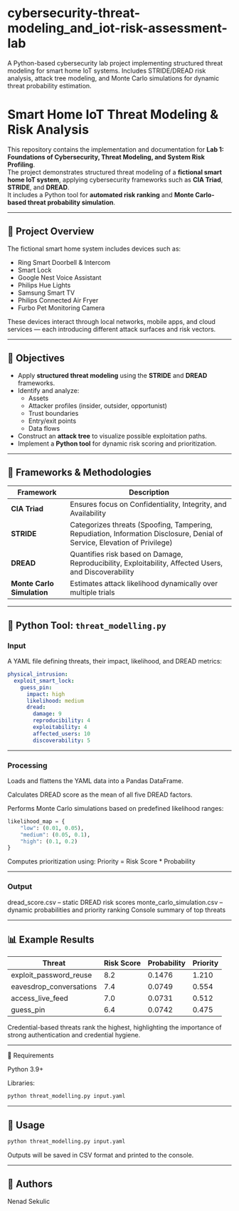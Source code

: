 # cybersecurity-threat-modeling_and_iot-risk-assessment-lab
A Python-based cybersecurity lab project implementing structured threat modeling for smart home IoT systems. Includes STRIDE/DREAD risk analysis, attack tree modeling, and Monte Carlo simulations for dynamic threat probability estimation.


# Smart Home IoT Threat Modeling & Risk Analysis

This repository contains the implementation and documentation for **Lab 1: Foundations of Cybersecurity, Threat Modeling, and System Risk Profiling**.  
The project demonstrates structured threat modeling of a **fictional smart home IoT system**, applying cybersecurity frameworks such as **CIA Triad**, **STRIDE**, and **DREAD**.  
It includes a Python tool for **automated risk ranking** and **Monte Carlo-based threat probability simulation**.

---

## 🧩 Project Overview

The fictional smart home system includes devices such as:

- Ring Smart Doorbell & Intercom  
- Smart Lock  
- Google Nest Voice Assistant  
- Philips Hue Lights  
- Samsung Smart TV  
- Philips Connected Air Fryer  
- Furbo Pet Monitoring Camera  

These devices interact through local networks, mobile apps, and cloud services — each introducing different attack surfaces and risk vectors.

---

## 🎯 Objectives

- Apply **structured threat modeling** using the **STRIDE** and **DREAD** frameworks.  
- Identify and analyze:
  - Assets  
  - Attacker profiles (insider, outsider, opportunist)  
  - Trust boundaries  
  - Entry/exit points  
  - Data flows  
- Construct an **attack tree** to visualize possible exploitation paths.  
- Implement a **Python tool** for dynamic risk scoring and prioritization.

---

## 🧠 Frameworks & Methodologies

| Framework | Description |
|------------|--------------|
| **CIA Triad** | Ensures focus on Confidentiality, Integrity, and Availability |
| **STRIDE** | Categorizes threats (Spoofing, Tampering, Repudiation, Information Disclosure, Denial of Service, Elevation of Privilege) |
| **DREAD** | Quantifies risk based on Damage, Reproducibility, Exploitability, Affected Users, and Discoverability |
| **Monte Carlo Simulation** | Estimates attack likelihood dynamically over multiple trials |

---

## 🐍 Python Tool: `threat_modelling.py`

### Input
A YAML file defining threats, their impact, likelihood, and DREAD metrics:

```yaml
physical_intrusion:
  exploit_smart_lock:
    guess_pin:
      impact: high
      likelihood: medium
      dread:
        damage: 9
        reproducibility: 4
        exploitability: 4
        affected_users: 10
        discoverability: 5
```

---

### Processing

Loads and flattens the YAML data into a Pandas DataFrame.

Calculates DREAD score as the mean of all five DREAD factors.

Performs Monte Carlo simulations based on predefined likelihood ranges:
```python
likelihood_map = {
    "low": (0.01, 0.05),
    "medium": (0.05, 0.1),
    "high": (0.1, 0.2)
}
```

Computes prioritization using:
Priority = Risk Score * Probability

---

### Output
dread_score.csv – static DREAD risk scores
monte_carlo_simulation.csv – dynamic probabilities and priority ranking
Console summary of top threats

---

## 📊 Example Results
| Threat                  | Risk Score | Probability | Priority |
| ----------------------- | ---------- | ----------- | -------- |
| exploit_password_reuse  | 8.2        | 0.1476      | 1.210    |
| eavesdrop_conversations | 7.4        | 0.0749      | 0.554    |
| access_live_feed        | 7.0        | 0.0731      | 0.512    |
| guess_pin               | 6.4        | 0.0742      | 0.475    |
Credential-based threats rank the highest, highlighting the importance of strong authentication and credential hygiene.

---

🧰 Requirements

Python 3.9+

Libraries:
```bash
python threat_modelling.py input.yaml
```

---

## 🚀 Usage
```bash
python threat_modelling.py input.yaml
```
Outputs will be saved in CSV format and printed to the console.

---

## 👥 Authors
Nenad Sekulic